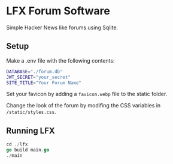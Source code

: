 # LFX Forum Software

Simple Hacker News like forums using Sqlite.

## Setup

Make a .env file with the following contents:

```sh
DATABASE="./forum.db"
JWT_SECRET="your_secret"
SITE_TITLE="Your Forum Name"
```

Set your favicon by adding a `favicon.webp` file to the static folder.

Change the look of the forum by modifing the CSS variables in `/static/styles.css`.

## Running LFX

```go
cd ./lfx
go build main.go
./main
```

